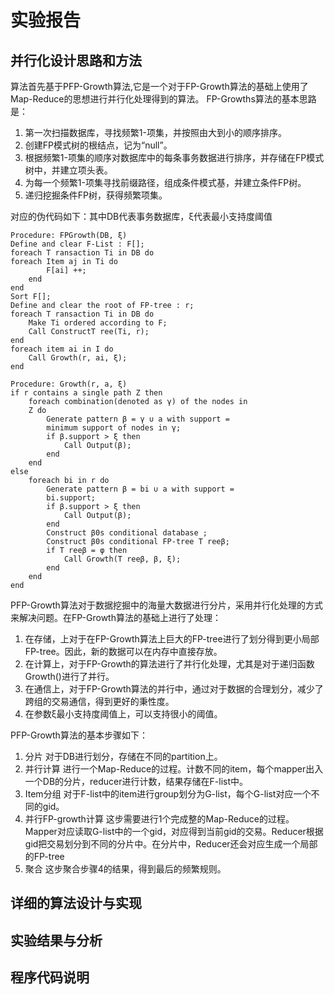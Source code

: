 #  实验报告

## 并行化设计思路和方法 

算法首先基于PFP-Growth算法,它是一个对于FP-Growth算法的基础上使用了Map-Reduce的思想进行并行化处理得到的算法。
FP-Growths算法的基本思路是：
1. 第一次扫描数据库，寻找频繁1-项集，并按照由大到小的顺序排序。
2. 创建FP模式树的根结点，记为“null”。
3. 根据频繁1-项集的顺序对数据库中的每条事务数据进行排序，并存储在FP模式树中，并建立项头表。
4. 为每一个频繁1-项集寻找前缀路径，组成条件模式基，并建立条件FP树。
5. 递归挖掘条件FP树，获得频繁项集。

对应的伪代码如下：其中DB代表事务数据库，ξ代表最小支持度阈值

```
Procedure: FPGrowth(DB, ξ)
Define and clear F-List : F[];
foreach T ransaction Ti in DB do
foreach Item aj in Ti do
        F[ai] ++;
    end
end
Sort F[];
Define and clear the root of FP-tree : r;
foreach T ransaction Ti in DB do
    Make Ti ordered according to F;
    Call ConstructT ree(Ti, r);
end
foreach item ai in I do
    Call Growth(r, ai, ξ);
end

Procedure: Growth(r, a, ξ)
if r contains a single path Z then
    foreach combination(denoted as γ) of the nodes in
    Z do
        Generate pattern β = γ ∪ a with support =
        minimum support of nodes in γ;
        if β.support > ξ then
            Call Output(β);
        end
    end
else
    foreach bi in r do
        Generate pattern β = bi ∪ a with support =
        bi.support;
        if β.support > ξ then
            Call Output(β);
        end
        Construct β0s conditional database ;
        Construct β0s conditional FP-tree T reeβ;
        if T reeβ = φ then
            Call Growth(T reeβ, β, ξ);
        end
    end
end

```

PFP-Growth算法对于数据挖掘中的海量大数据进行分片，采用并行化处理的方式来解决问题。在FP-Growth算法的基础上进行了处理：
1. 在存储，上对于在FP-Growth算法上巨大的FP-tree进行了划分得到更小局部FP-tree。因此，新的数据可以在内存中直接存放。
2. 在计算上，对于FP-Growth的算法进行了并行化处理，尤其是对于递归函数Growth()进行了并行。
3. 在通信上，对于FP-Growth算法的并行中，通过对于数据的合理划分，减少了跨组的交易通信，得到更好的秉性度。
4. 在参数ξ最小支持度阈值上，可以支持很小的阈值。

PFP-Growth算法的基本步骤如下：
1. 分片 对于DB进行划分，存储在不同的partition上。
2. 并行计算 进行一个Map-Reduce的过程。计数不同的item，每个mapper出入一个DB的分片，reducer进行计数，结果存储在F-list中。
3. Item分组 对于F-list中的item进行group划分为G-list，每个G-list对应一个不同的gid。
4. 并行FP-growth计算 这步需要进行1个完成整的Map-Reduce的过程。Mapper对应读取G-list中的一个gid，对应得到当前gid的交易。Reducer根据gid把交易划分到不同的分片中。在分片中，Reducer还会对应生成一个局部的FP-tree
5. 聚合 这步聚合步骤4的结果，得到最后的频繁规则。


## 详细的算法设计与实现 

## 实验结果与分析

## 程序代码说明
